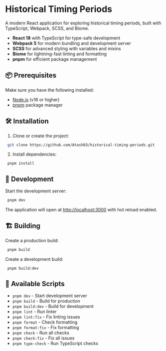 # Historical Timing Periods
  
  A modern React application for exploring historical timing periods, built with TypeScript, Webpack, SCSS, and Biome.
  
  - **React 18** with TypeScript for type-safe development
  - **Webpack 5** for modern bundling and development server
  - **SCSS** for advanced styling with variables and mixins
  - **Biome** for lightning-fast linting and formatting
  - **pnpm** for efficient package management
  
  ## 📦 Prerequisites
  
  Make sure you have the following installed:
  - [Node.js](https://nodejs.org/) (v16 or higher)
  - [pnpm](https://pnpm.io/) package manager
  
  ## 🛠️ Installation
  
  1. Clone or create the project:
  ```bash
   git clone https://github.com/Atash03/historical-timing-periods.git
  ```
  
  2. Install dependencies:
  ```bash
   pnpm install
  ```
  
  ## 🔧 Development
  
  Start the development server:
  ```bash
   pnpm dev
  ```

  The application will open at [http://localhost:3000](http://localhost:3000) with hot reload enabled.
  
  ## 🏗️ Building
  
  Create a production build:
  ```bash
   pnpm build
  ```
  
  Create a development build:
  ```bash
   pnpm build:dev
  ```

  ## 📝 Available Scripts
  
  - `pnpm dev` - Start development server
  - `pnpm build` - Build for production
  - `pnpm build:dev` - Build for development
  - `pnpm lint` - Run linter
  - `pnpm lint:fix` - Fix linting issues
  - `pnpm format` - Check formatting
  - `pnpm format:fix` - Fix formatting
  - `pnpm check` - Run all checks
  - `pnpm check:fix` - Fix all issues
  - `pnpm type-check` - Run TypeScript checks